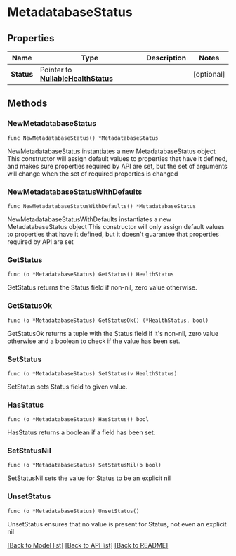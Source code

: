 # MetadatabaseStatus

## Properties

Name | Type | Description | Notes
------------ | ------------- | ------------- | -------------
**Status** | Pointer to [**NullableHealthStatus**](HealthStatus.md) |  | [optional] 

## Methods

### NewMetadatabaseStatus

`func NewMetadatabaseStatus() *MetadatabaseStatus`

NewMetadatabaseStatus instantiates a new MetadatabaseStatus object
This constructor will assign default values to properties that have it defined,
and makes sure properties required by API are set, but the set of arguments
will change when the set of required properties is changed

### NewMetadatabaseStatusWithDefaults

`func NewMetadatabaseStatusWithDefaults() *MetadatabaseStatus`

NewMetadatabaseStatusWithDefaults instantiates a new MetadatabaseStatus object
This constructor will only assign default values to properties that have it defined,
but it doesn't guarantee that properties required by API are set

### GetStatus

`func (o *MetadatabaseStatus) GetStatus() HealthStatus`

GetStatus returns the Status field if non-nil, zero value otherwise.

### GetStatusOk

`func (o *MetadatabaseStatus) GetStatusOk() (*HealthStatus, bool)`

GetStatusOk returns a tuple with the Status field if it's non-nil, zero value otherwise
and a boolean to check if the value has been set.

### SetStatus

`func (o *MetadatabaseStatus) SetStatus(v HealthStatus)`

SetStatus sets Status field to given value.

### HasStatus

`func (o *MetadatabaseStatus) HasStatus() bool`

HasStatus returns a boolean if a field has been set.

### SetStatusNil

`func (o *MetadatabaseStatus) SetStatusNil(b bool)`

 SetStatusNil sets the value for Status to be an explicit nil

### UnsetStatus
`func (o *MetadatabaseStatus) UnsetStatus()`

UnsetStatus ensures that no value is present for Status, not even an explicit nil

[[Back to Model list]](../README.md#documentation-for-models) [[Back to API list]](../README.md#documentation-for-api-endpoints) [[Back to README]](../README.md)


